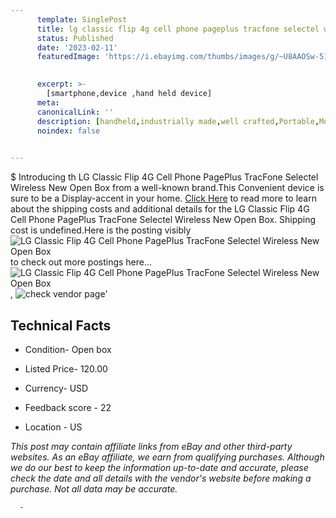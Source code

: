 ```yaml
---
      template: SinglePost
      title: lg classic flip 4g cell phone pageplus tracfone selectel wireless new open box
      status: Published
      date: '2023-02-11'
      featuredImage: 'https://i.ebayimg.com/thumbs/images/g/~U8AAOSw-51hgMxw/s-l225.jpg'
       

      excerpt: >-
        [smartphone,device ,hand held device]
      meta:
      canonicalLink: ''
      description: [handheld,industrially made,well crafted,Portable,Mobile,Compact,Convenient,Lightweight,Maneuverable,Man-portable,Miniature,Carriable,Hand-held,Light,Holdable,Transportable,Mobile device,Pocket-sized,On-the-go,Wireless,Cordless,Compact size,Convenient size, smartphone,device ,hand held device]
      noindex: false
      

---
```

$
      Introducing th LG Classic Flip 4G Cell Phone PagePlus TracFone Selectel Wireless New Open Box from a well-known brand.This Convenient device  is sure to be a Display-accent in your home. [Click Here](https://www.ebay.com/itm/175004433175?hash=item28bf13bb17%3Ag%3A%7EU8AAOSw-51hgMxw&mkevt=1&mkcid=1&mkrid=711-53200-19255-0&campid=%253CePNCampaignId%253E&customid=%253CreferenceId%253E&toolid=10049) to read more to learn about the shipping costs and additional details for the LG Classic Flip 4G Cell Phone PagePlus TracFone Selectel Wireless New Open Box. Shipping cost is undefined.Here is the posting visibly ![LG Classic Flip 4G Cell Phone PagePlus TracFone Selectel Wireless New Open Box](https://i.ebayimg.com/thumbs/images/g/~U8AAOSw-51hgMxw/s-l225.jpg) to check out more postings here... ![LG Classic Flip 4G Cell Phone PagePlus TracFone Selectel Wireless New Open Box](https://i.ebayimg.com/images/g/~U8AAOSw-51hgMxw/s-l500.jpg), ![check vendor page](https://origin-galleryplus.ebayimg.com/ws/web/175004433175_2_0_1/225x225.jpg)'

      

 ## Technical Facts 



     
      

 - Condition- Open box 


      

 - Listed Price- 120.00 


      

 - Currency- USD 


      

 - Feedback score - 22 


      

 - Location - US 


      
      

 *_This post may contain affiliate links from eBay and other third-party websites. As an eBay affiliate, we earn from qualifying purchases. Although we do our best to keep the information up-to-date and accurate, please check the date and all details with the vendor's website before making a purchase. Not all data may be accurate._*




      -
